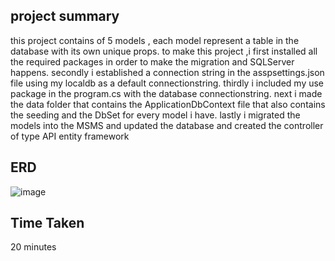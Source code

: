 ## project summary 

this project contains of 5 models , each model represent a table in the database with its own unique props.
to make this project ,i first installed all the required packages in order to make the migration and SQLServer happens.
secondly i established a connection string in the asspsettings.json file using my localdb as a default connectionstring.
thirdly i included my use package in the program.cs with the database connectionstring.
next i made the data folder that contains the ApplicationDbContext file that also contains the seeding and the DbSet for every model i have.
lastly i migrated the models into the MSMS and updated the database and created the controller of type API entity framework








## ERD 
![image](https://github.com/Abdelrahman-Sweiti/Lab12/assets/102755704/5b460cce-d21e-43d8-8856-f30f6dffed54)


## Time Taken
20 minutes

